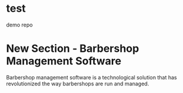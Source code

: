 # test
demo repo

# New Section - Barbershop Management Software
Barbershop management software is a technological solution that has revolutionized the way barbershops are run and managed.
